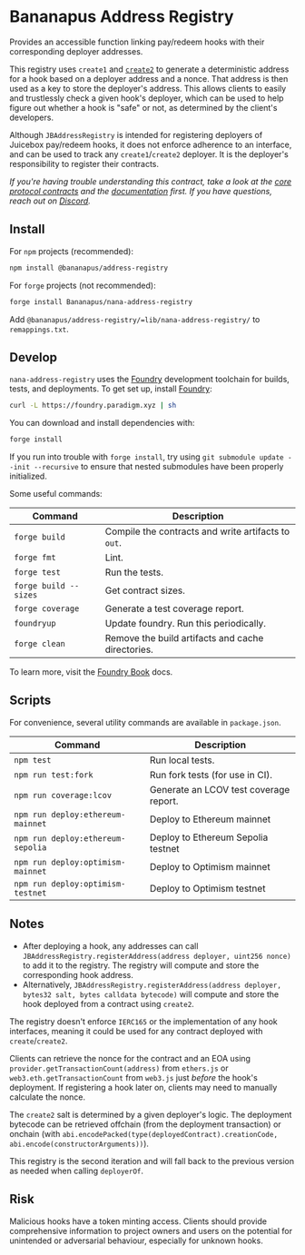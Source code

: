 # Bananapus Address Registry

Provides an accessible function linking pay/redeem hooks with their corresponding deployer addresses.

This registry uses `create1` and [`create2`](https://docs.soliditylang.org/en/v0.8.23/control-structures.html#salted-contract-creations-create2) to generate a deterministic address for a hook based on a deployer address and a nonce. That address is then used as a key to store the deployer's address. This allows clients to easily and trustlessly check a given hook's deployer, which can be used to help figure out whether a hook is "safe" or not, as determined by the client's developers.

Although `JBAddressRegistry` is intended for registering deployers of Juicebox pay/redeem hooks, it does not enforce adherence to an interface, and can be used to track any `create1`/`create2` deployer. It is the deployer's responsibility to register their contracts.

_If you're having trouble understanding this contract, take a look at the [core protocol contracts](https://github.com/Bananapus/nana-core) and the [documentation](https://docs.juicebox.money/) first. If you have questions, reach out on [Discord](https://discord.com/invite/ErQYmth4dS)._

## Install

For `npm` projects (recommended):

```bash
npm install @bananapus/address-registry
```

For `forge` projects (not recommended):

```bash
forge install Bananapus/nana-address-registry
```

Add `@bananapus/address-registry/=lib/nana-address-registry/` to `remappings.txt`.

## Develop

`nana-address-registry` uses the [Foundry](https://github.com/foundry-rs/foundry) development toolchain for builds, tests, and deployments. To get set up, install [Foundry](https://github.com/foundry-rs/foundry):

```bash
curl -L https://foundry.paradigm.xyz | sh
```

You can download and install dependencies with:

```bash
forge install
```

If you run into trouble with `forge install`, try using `git submodule update --init --recursive` to ensure that nested submodules have been properly initialized.

Some useful commands:

| Command               | Description                                         |
| --------------------- | --------------------------------------------------- |
| `forge build`         | Compile the contracts and write artifacts to `out`. |
| `forge fmt`           | Lint.                                               |
| `forge test`          | Run the tests.                                      |
| `forge build --sizes` | Get contract sizes.                                 |
| `forge coverage`      | Generate a test coverage report.                    |
| `foundryup`           | Update foundry. Run this periodically.              |
| `forge clean`         | Remove the build artifacts and cache directories.   |

To learn more, visit the [Foundry Book](https://book.getfoundry.sh/) docs.

## Scripts

For convenience, several utility commands are available in `package.json`.

| Command                           | Description                            |
| --------------------------------- | -------------------------------------- |
| `npm test`                        | Run local tests.                       |
| `npm run test:fork`               | Run fork tests (for use in CI).        |
| `npm run coverage:lcov`           | Generate an LCOV test coverage report. |
| `npm run deploy:ethereum-mainnet` | Deploy to Ethereum mainnet             |
| `npm run deploy:ethereum-sepolia` | Deploy to Ethereum Sepolia testnet     |
| `npm run deploy:optimism-mainnet` | Deploy to Optimism mainnet             |
| `npm run deploy:optimism-testnet` | Deploy to Optimism testnet             |

## Notes

- After deploying a hook, any addresses can call `JBAddressRegistry.registerAddress(address deployer, uint256 nonce)` to add it to the registry. The registry will compute and store the corresponding hook address.
- Alternatively, `JBAddressRegistry.registerAddress(address deployer, bytes32 salt, bytes calldata bytecode)` will compute and store the hook deployed from a contract using `create2`.

The registry doesn't enforce `IERC165` or the implementation of any hook interfaces, meaning it could be used for any contract deployed with `create`/`create2`.

Clients can retrieve the nonce for the contract and an EOA using `provider.getTransactionCount(address)` from `ethers.js` or `web3.eth.getTransactionCount` from `web3.js` just *before* the hook's deployment. If registering a hook later on, clients may need to manually calculate the nonce.

The `create2` salt is determined by a given deployer's logic. The deployment bytecode can be retrieved offchain (from the deployment transaction) or onchain (with `abi.encodePacked(type(deployedContract).creationCode, abi.encode(constructorArguments))`).

This registry is the second iteration and will fall back to the previous version as needed when calling `deployerOf`.

## Risk

Malicious hooks have a token minting access. Clients should provide comprehensive information to project owners and users on the potential for unintended or adversarial behaviour, especially for unknown hooks.
